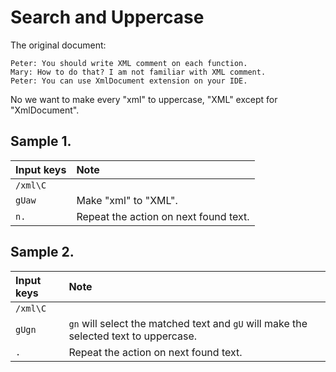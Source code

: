 # Search and Uppercase

The original document:

```
Peter: You should write XML comment on each function.
Mary: How to do that? I am not familiar with XML comment.
Peter: You can use XmlDocument extension on your IDE.
```

No we want to make every "xml" to uppercase, "XML" except for "XmlDocument".


## Sample 1.

| Input keys | Note |
|:-----------|:-----|
| `/xml\C` | |
| `gUaw` | Make "xml" to "XML". |
| `n.` | Repeat the action on next found text. |


## Sample 2.

| Input keys | Note |
|:-----------|:-----|
| `/xml\C` | |
| `gUgn` | `gn` will select the matched text and `gU` will make the selected text to uppercase. |
| `.` | Repeat the action on next found text. |





